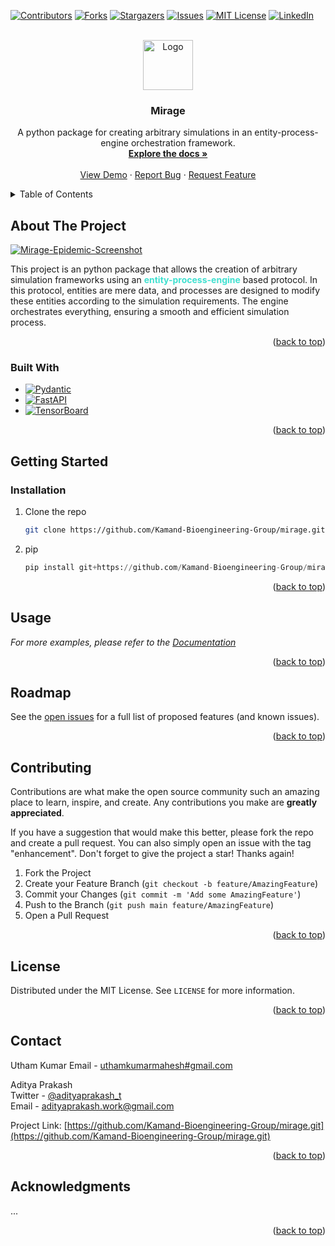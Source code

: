 <!-- Improved compatibility of back to top link: See: https://github.com/othneildrew/Best-README-Template/pull/73 -->

<a name="readme-top"></a>

<!-- PROJECT SHIELDS -->
<!--
*** I'm using markdown "reference style" links for readability.
*** Reference links are enclosed in brackets [ ] instead of parentheses ( ).
*** See the bottom of this document for the declaration of the reference variables
*** for contributors-url, forks-url, etc. This is an optional, concise syntax you may use.
*** https://www.markdownguide.org/basic-syntax/#reference-style-links
-->

[![Contributors][contributors-shield]][contributors-url]
[![Forks][forks-shield]][forks-url]
[![Stargazers][stars-shield]][stars-url]
[![Issues][issues-shield]][issues-url]
[![MIT License][license-shield]][license-url]
[![LinkedIn][linkedin-shield]][linkedin-url]

<!-- PROJECT LOGO -->
<br />
<div align="center">
  <a href="https://github.com/Kamand-Bioengineering-Group/mirage">
    <img src="assets/logos/logo_main.png" alt="Logo" width="80" height="80">
  </a>

<h3 align="center">Mirage</h3>

  <p align="center">
    A python package for creating arbitrary simulations in an entity-process-engine orchestration framework.
    <br />
    <a href="https://github.com/Kamand-Bioengineering-Group/mirage"><strong>Explore the docs »</strong></a>
    <br />
    <br />
    <a href="https://github.com/Kamand-Bioengineering-Group/mirage">View Demo</a>
    ·
    <a href="https://github.com/Kamand-Bioengineering-Group/mirage/issues">Report Bug</a>
    ·
    <a href="https://github.com/Kamand-Bioengineering-Group/mirage/issues">Request Feature</a>
  </p>
</div>

<!-- TABLE OF CONTENTS -->
<details>
  <summary>Table of Contents</summary>
  <ol>
    <li>
      <a href="#about-the-project">About The Project</a>
      <ul>
        <li><a href="#built-with">Built With</a></li>
      </ul>
    </li>
    <li>
      <a href="#getting-started">Getting Started</a>
      <ul>
        <li><a href="#prerequisites">Prerequisites</a></li>
        <li><a href="#installation">Installation</a></li>
      </ul>
    </li>
    <li><a href="#usage">Usage</a></li>
    <li><a href="#roadmap">Roadmap</a></li>
    <li><a href="#contributing">Contributing</a></li>
    <li><a href="#license">License</a></li>
    <li><a href="#contact">Contact</a></li>
    <li><a href="#acknowledgments">Acknowledgments</a></li>
  </ol>
</details>

<!-- ABOUT THE PROJECT -->

## About The Project

[![Mirage-Epidemic-Screenshot][product-screenshot]](product_screenshot)

This project is an python package that allows the creation of arbitrary simulation frameworks using an <span style="color:turquoise">**entity-process-engine**</span> based protocol. In this protocol, entities are mere data, and processes are designed to modify these entities according to the simulation requirements. The engine orchestrates everything, ensuring a smooth and efficient simulation process.

<p align="right">(<a href="#readme-top">back to top</a>)</p>

### Built With

- [![Pydantic][pydantic-shield]][pydantic-url]
- [![FastAPI][fastapi-shield]][fastapi-url]
- [![TensorBoard][tensorboard-shield]][tensorboard-url]

<p align="right">(<a href="#readme-top">back to top</a>)</p>

<!-- GETTING STARTED -->

## Getting Started

### Installation

1. Clone the repo
   ```sh
   git clone https://github.com/Kamand-Bioengineering-Group/mirage.git
   ```
2. pip
   ```python
   pip install git+https://github.com/Kamand-Bioengineering-Group/mirage.git
   ```

<p align="right">(<a href="#readme-top">back to top</a>)</p>

<!-- USAGE EXAMPLES -->

## Usage

_For more examples, please refer to the [Documentation](https://github.com/Kamand-Bioengineerning-Group/mirage.git)_

<p align="right">(<a href="#readme-top">back to top</a>)</p>

<!-- ROADMAP -->

## Roadmap

See the [open issues](https://github.com/Kamand-Bioengineerning-Group/mirage/issues) for a full list of proposed features (and known issues).

<p align="right">(<a href="#readme-top">back to top</a>)</p>

<!-- CONTRIBUTING -->

## Contributing

Contributions are what make the open source community such an amazing place to learn, inspire, and create. Any contributions you make are **greatly appreciated**.

If you have a suggestion that would make this better, please fork the repo and create a pull request. You can also simply open an issue with the tag "enhancement".
Don't forget to give the project a star! Thanks again!

1. Fork the Project
2. Create your Feature Branch (`git checkout -b feature/AmazingFeature`)
3. Commit your Changes (`git commit -m 'Add some AmazingFeature'`)
4. Push to the Branch (`git push main feature/AmazingFeature`)
5. Open a Pull Request

<p align="right">(<a href="#readme-top">back to top</a>)</p>

<!-- LICENSE -->

## License

Distributed under the MIT License. See `LICENSE` for more information.

<p align="right">(<a href="#readme-top">back to top</a>)</p>

<!-- CONTACT -->

## Contact

Utham Kumar
Email - [uthamkumarmahesh#gmail.com](mailto:uthamkumarmahesh@gmail.com)

Aditya Prakash  
Twitter - [@adityaprakash_t](https://twitter.com/adityaprakash_t)  
Email - [adityaprakash.work@gmail.com](mailto:adityaprakash.work@gmail.com)

Project Link: [https://github.com/Kamand-Bioengineering-Group/mirage.git](https://github.com/Kamand-Bioengineering-Group/mirage.git)

<p align="right">(<a href="#readme-top">back to top</a>)</p>

<!-- ACKNOWLEDGMENTS -->

## Acknowledgments

...

<p align="right">(<a href="#readme-top">back to top</a>)</p>

<!-- MARKDOWN LINKS & IMAGES -->
<!-- https://www.markdownguide.org/basic-syntax/#reference-style-links -->

[contributors-shield]: https://img.shields.io/github/contributors/Kamand-Bioengineering-Group/mirage.svg?style=for-the-badge
[contributors-url]: https://github.com/Kamand-Bioengineering-Group/mirage/graphs/contributors
[forks-shield]: https://img.shields.io/github/forks/Kamand-Bioengineering-Group/mirage.svg?style=for-the-badge
[forks-url]: https://github.com/Kamand-Bioengineering-Group/mirage/network/members
[stars-shield]: https://img.shields.io/github/stars/Kamand-Bioengineering-Group/mirage.svg?style=for-the-badge
[stars-url]: https://github.com/Kamand-Bioengineering-Group/mirage/stargazers
[issues-shield]: https://img.shields.io/github/issues/Kamand-Bioengineering-Group/mirage.svg?style=for-the-badge
[issues-url]: https://github.com/Kamand-Bioengineering-Group/mirage/issues
[license-shield]: https://img.shields.io/github/license/Kamand-Bioengineering-Group/mirage.svg?style=for-the-badge
[license-url]: https://github.com/Kamand-Bioengineering-Group/mirage/blob/main/LICENSE
[linkedin-shield]: https://img.shields.io/badge/-LinkedIn-black.svg?style=for-the-badge&logo=linkedin&colorB=555
[linkedin-url]: https://www.linkedin.com/company/kbg-iit-mandi
[product-screenshot]: images/screenshot.png
[Matplotlib-shield]: https://img.shields.io/badge/Matplotlib-%23ffffff.svg?style=for-the-badge&logo=Matplotlib&logoColor=black
[Matplotlib-url]: https://matplotlib.org/
[NumPy-shield]: https://img.shields.io/badge/numpy-%23013243.svg?style=for-the-badge&logo=numpy&logoColor=white
[NumPy-url]: https://numpy.org/
[scikit-learn-shield]: https://img.shields.io/badge/scikit--learn-%23F7931E.svg?style=for-the-badge&logo=scikit-learn&logoColor=white
[scikit-learn-url]: https://scikit-learn.org/stable/
[Pydantic-shield]: https://img.shields.io/badge/Pydantic-E92063?logo=pydantic&logoColor=fff&style=for-the-badge
[Pydantic-url]: https://pydantic-docs.helpmanual.io/
[FastAPI-shield]: https://img.shields.io/badge/FastAPI-009688?logo=fastapi&logoColor=fff&style=for-the-badge
[FastAPI-url]: https://fastapi.tiangolo.com/
[TensorBoard-shield]: https://img.shields.io/badge/TensorBoard-FF6F00?logo=tensorflow&logoColor=fff&style=for-the-badge
[TensorBoard-url]: https://www.tensorflow.org/tensorboard
